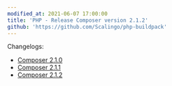 ```yaml
---
modified_at: 2021-06-07 17:00:00
title: 'PHP - Release Composer version 2.1.2'
github: 'https://github.com/Scalingo/php-buildpack'
---
```


Changelogs:

* [Composer 2.1.0](https://github.com/composer/composer/releases/tag/2.1.0)
* [Composer 2.1.1](https://github.com/composer/composer/releases/tag/2.1.1)
* [Composer 2.1.2](https://github.com/composer/composer/releases/tag/2.1.2)
